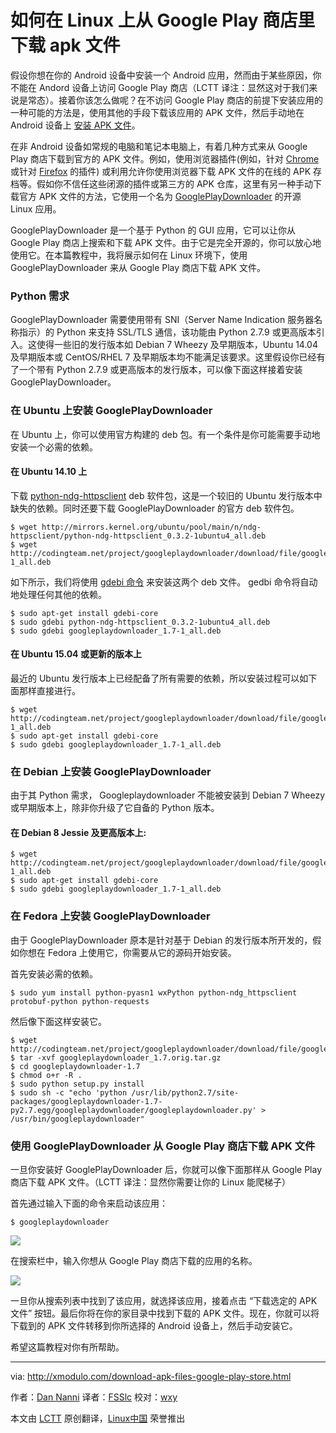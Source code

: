 如何在 Linux 上从 Google Play 商店里下载 apk 文件
================================================================================

假设你想在你的 Android 设备中安装一个 Android 应用，然而由于某些原因，你不能在 Andord 设备上访问 Google Play 商店（LCTT 译注：显然这对于我们来说是常态）。接着你该怎么做呢？在不访问 Google Play 商店的前提下安装应用的一种可能的方法是，使用其他的手段下载该应用的 APK 文件，然后手动地在 Android 设备上 [安装 APK 文件][1]。

在非 Android 设备如常规的电脑和笔记本电脑上，有着几种方式来从 Google Play 商店下载到官方的 APK 文件。例如，使用浏览器插件(例如，针对 [Chrome][2] 或针对 [Firefox][3] 的插件) 或利用允许你使用浏览器下载 APK 文件的在线的 APK 存档等。假如你不信任这些闭源的插件或第三方的 APK 仓库，这里有另一种手动下载官方 APK 文件的方法，它使用一个名为 [GooglePlayDownloader][4] 的开源 Linux 应用。

GooglePlayDownloader 是一个基于 Python 的 GUI 应用，它可以让你从 Google Play 商店上搜索和下载 APK 文件。由于它是完全开源的，你可以放心地使用它。在本篇教程中，我将展示如何在 Linux 环境下，使用 GooglePlayDownloader 来从 Google Play 商店下载 APK 文件。

### Python  需求 ###

GooglePlayDownloader 需要使用带有 SNI（Server Name Indication 服务器名称指示）的 Python 来支持 SSL/TLS 通信，该功能由 Python 2.7.9 或更高版本引入。这使得一些旧的发行版本如 Debian 7 Wheezy 及早期版本，Ubuntu 14.04 及早期版本或 CentOS/RHEL 7 及早期版本均不能满足该要求。这里假设你已经有了一个带有 Python 2.7.9 或更高版本的发行版本，可以像下面这样接着安装 GooglePlayDownloader。

### 在 Ubuntu 上安装 GooglePlayDownloader ###

在 Ubuntu 上，你可以使用官方构建的 deb 包。有一个条件是你可能需要手动地安装一个必需的依赖。

#### 在 Ubuntu 14.10 上 ####

下载 [python-ndg-httpsclient][5] deb 软件包，这是一个较旧的 Ubuntu 发行版本中缺失的依赖。同时还要下载 GooglePlayDownloader 的官方 deb 软件包。

    $ wget http://mirrors.kernel.org/ubuntu/pool/main/n/ndg-httpsclient/python-ndg-httpsclient_0.3.2-1ubuntu4_all.deb
    $ wget http://codingteam.net/project/googleplaydownloader/download/file/googleplaydownloader_1.7-1_all.deb

如下所示，我们将使用 [gdebi 命令][6] 来安装这两个 deb 文件。 gedbi 命令将自动地处理任何其他的依赖。

    $ sudo apt-get install gdebi-core
    $ sudo gdebi python-ndg-httpsclient_0.3.2-1ubuntu4_all.deb
    $ sudo gdebi googleplaydownloader_1.7-1_all.deb

#### 在 Ubuntu 15.04 或更新的版本上 ####

最近的 Ubuntu 发行版本上已经配备了所有需要的依赖，所以安装过程可以如下面那样直接进行。

    $ wget http://codingteam.net/project/googleplaydownloader/download/file/googleplaydownloader_1.7-1_all.deb
    $ sudo apt-get install gdebi-core
    $ sudo gdebi googleplaydownloader_1.7-1_all.deb

### 在 Debian 上安装 GooglePlayDownloader ###

由于其 Python 需求， Googleplaydownloader 不能被安装到 Debian 7 Wheezy 或早期版本上，除非你升级了它自备的 Python 版本。

#### 在 Debian 8 Jessie 及更高版本上: ####

    $ wget http://codingteam.net/project/googleplaydownloader/download/file/googleplaydownloader_1.7-1_all.deb
    $ sudo apt-get install gdebi-core
    $ sudo gdebi googleplaydownloader_1.7-1_all.deb

### 在 Fedora 上安装 GooglePlayDownloader  ###

由于 GooglePlayDownloader 原本是针对基于 Debian 的发行版本所开发的，假如你想在 Fedora 上使用它，你需要从它的源码开始安装。

首先安装必需的依赖。

    $ sudo yum install python-pyasn1 wxPython python-ndg_httpsclient protobuf-python python-requests

然后像下面这样安装它。

    $ wget http://codingteam.net/project/googleplaydownloader/download/file/googleplaydownloader_1.7.orig.tar.gz
    $ tar -xvf googleplaydownloader_1.7.orig.tar.gz
    $ cd googleplaydownloader-1.7
    $ chmod o+r -R .
    $ sudo python setup.py install
    $ sudo sh -c "echo 'python /usr/lib/python2.7/site-packages/googleplaydownloader-1.7-py2.7.egg/googleplaydownloader/googleplaydownloader.py' > /usr/bin/googleplaydownloader"

### 使用 GooglePlayDownloader 从 Google Play 商店下载 APK 文件 ###

一旦你安装好 GooglePlayDownloader 后，你就可以像下面那样从 Google Play 商店下载 APK 文件。（LCTT 译注：显然你需要让你的 Linux 能爬梯子）

首先通过输入下面的命令来启动该应用：

    $ googleplaydownloader

![](https://farm1.staticflickr.com/425/20229024898_105396fa68_b.jpg)

在搜索栏中，输入你想从 Google Play 商店下载的应用的名称。

![](https://farm1.staticflickr.com/503/20230360479_925f5da613_b.jpg)

一旦你从搜索列表中找到了该应用，就选择该应用，接着点击 “下载选定的 APK 文件” 按钮。最后你将在你的家目录中找到下载的 APK 文件。现在，你就可以将下载到的 APK 文件转移到你所选择的 Android 设备上，然后手动安装它。

希望这篇教程对你有所帮助。

--------------------------------------------------------------------------------

via: http://xmodulo.com/download-apk-files-google-play-store.html

作者：[Dan Nanni][a]
译者：[FSSlc](https://github.com/FSSlc)
校对：[wxy](https://github.com/wxy)

本文由 [LCTT](https://github.com/LCTT/TranslateProject) 原创翻译，[Linux中国](https://linux.cn/) 荣誉推出

[a]:http://xmodulo.com/author/nanni
[1]:http://xmodulo.com/how-to-install-apk-file-on-android-phone-or-tablet.html
[2]:https://chrome.google.com/webstore/detail/apk-downloader/cgihflhdpokeobcfimliamffejfnmfii
[3]:https://addons.mozilla.org/en-us/firefox/addon/apk-downloader/
[4]:http://codingteam.net/project/googleplaydownloader
[5]:http://packages.ubuntu.com/vivid/python-ndg-httpsclient
[6]:http://xmodulo.com/how-to-install-deb-file-with-dependencies.html
